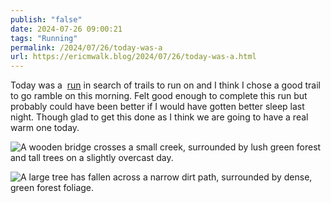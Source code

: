 ```yaml
---
publish: "false"
date: 2024-07-26 09:00:21
tags: "Running"
permalink: /2024/07/26/today-was-a
url: https://ericmwalk.blog/2024/07/26/today-was-a.html
---
```


Today was a  [run](https://strava.app.link/jvoRnspZxLb) in search of trails to run on and I think I chose a good trail to go ramble on this morning. Felt good enough to complete this run but probably could have been better if I would have gotten better sleep last night. Though glad to get this done as I think we are going to have a real warm one today.

![A wooden bridge crosses a small creek, surrounded by lush green forest and tall trees on a slightly overcast day.](https://ericmwalk.blog/uploads/2024/img-1001.jpeg)

![A large tree has fallen across a narrow dirt path, surrounded by dense, green forest foliage.](https://ericmwalk.blog/uploads/2024/img-1002.jpeg)